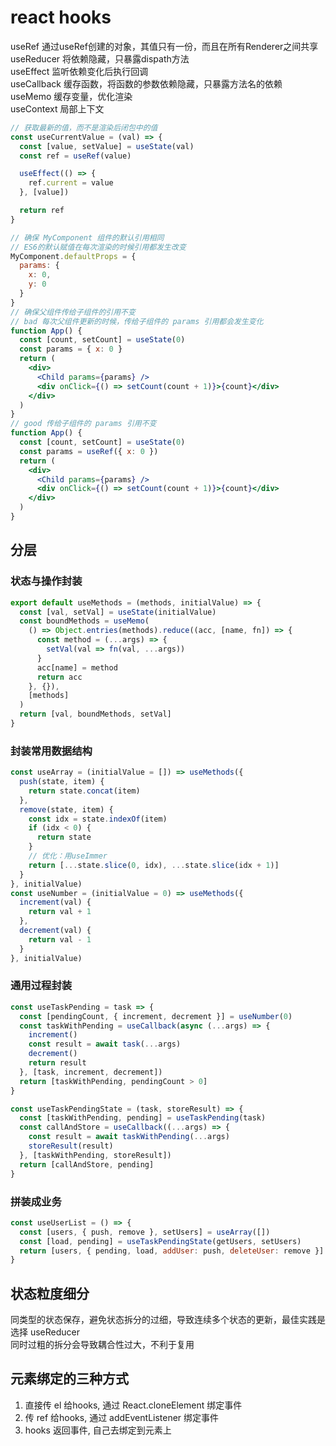 # react hooks

useRef      通过useRef创建的对象，其值只有一份，而且在所有Renderer之间共享  
useReducer  将依赖隐藏，只暴露dispath方法  
useEffect   监听依赖变化后执行回调  
useCallback 缓存函数，将函数的参数依赖隐藏，只暴露方法名的依赖  
useMemo     缓存变量，优化渲染  
useContext  局部上下文  

``` jsx
// 获取最新的值，而不是渲染后闭包中的值
const useCurrentValue = (val) => {
  const [value, setValue] = useState(val)
  const ref = useRef(value)

  useEffect(() => {
    ref.current = value
  }, [value])

  return ref
}

// 确保 MyComponent 组件的默认引用相同
// ES6的默认赋值在每次渲染的时候引用都发生改变
MyComponent.defaultProps = {
  params: {
    x: 0,
    y: 0
  }
}
// 确保父组件传给子组件的引用不变
// bad 每次父组件更新的时候，传给子组件的 params 引用都会发生变化
function App() {
  const [count, setCount] = useState(0)
  const params = { x: 0 }
  return (
    <div>
      <Child params={params} />
      <div onClick={() => setCount(count + 1)}>{count}</div>
    </div>
  )
}
// good 传给子组件的 params 引用不变
function App() {
  const [count, setCount] = useState(0)
  const params = useRef({ x: 0 })
  return (
    <div>
      <Child params={params} />
      <div onClick={() => setCount(count + 1)}>{count}</div>
    </div>
  )
}
```


## 分层

### 状态与操作封装

``` js
export default useMethods = (methods, initialValue) => {
  const [val, setVal] = useState(initialValue)
  const boundMethods = useMemo(
    () => Object.entries(methods).reduce((acc, [name, fn]) => {
      const method = (...args) => {
        setVal(val => fn(val, ...args))
      }
      acc[name] = method
      return acc
    }, {}),
    [methods]
  )
  return [val, boundMethods, setVal]
}
```

### 封装常用数据结构

``` js
const useArray = (initialValue = []) => useMethods({
  push(state, item) {
    return state.concat(item)
  },
  remove(state, item) {
    const idx = state.indexOf(item)
    if (idx < 0) {
      return state
    }
    // 优化：用useImmer
    return [...state.slice(0, idx), ...state.slice(idx + 1)]
  }
}, initialValue)
const useNumber = (initialValue = 0) => useMethods({
  increment(val) {
    return val + 1
  },
  decrement(val) {
    return val - 1
  }
}, initialValue)
```

### 通用过程封装

``` js
const useTaskPending = task => {
  const [pendingCount, { increment, decrement }] = useNumber(0)
  const taskWithPending = useCallback(async (...args) => {
    increment()
    const result = await task(...args)
    decrement()
    return result
  }, [task, increment, decrement])
  return [taskWithPending, pendingCount > 0]
}

const useTaskPendingState = (task, storeResult) => {
  const [taskWithPending, pending] = useTaskPending(task)
  const callAndStore = useCallback((...args) => {
    const result = await taskWithPending(...args)
    storeResult(result)
  }, [taskWithPending, storeResult])
  return [callAndStore, pending]
}
```

### 拼装成业务

``` js
const useUserList = () => {
  const [users, { push, remove }, setUsers] = useArray([])
  const [load, pending] = useTaskPendingState(getUsers, setUsers)
  return [users, { pending, load, addUser: push, deleteUser: remove }]
}
```

## 状态粒度细分

同类型的状态保存，避免状态拆分的过细，导致连续多个状态的更新，最佳实践是选择 useReducer  
同时过粗的拆分会导致耦合性过大，不利于复用  

## 元素绑定的三种方式

1. 直接传 el 给hooks, 通过 React.cloneElement 绑定事件
2. 传 ref 给hooks, 通过 addEventListener 绑定事件
3. hooks 返回事件, 自己去绑定到元素上
